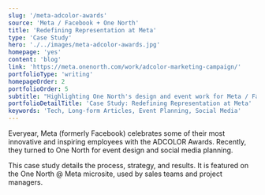 ```yaml
---
slug: '/meta-adcolor-awards'
source: 'Meta / Facebook + One North'
title: 'Redefining Representation at Meta'
type: 'Case Study'
hero: './../images/meta-adcolor-awards.jpg'
homepage: 'yes'
content: 'blog'
link: 'https://meta.onenorth.com/work/adcolor-marketing-campaign/'
portfolioType: 'writing'
homepageOrder: 2
portfolioOrder: 5
subtitle: "Highlighting One North's design and event work for Meta / Facebook."
portfolioDetailTitle: 'Case Study: Redefining Representation at Meta'
keywords: 'Tech, Long-form Articles, Event Planning, Social Media'
---
```


Everyear, Meta (formerly Facebook) celebrates some of their most innovative and inspiring employees with the ADCOLOR Awards. Recently, they turned to One North for event design and social media planning.

This case study details the process, strategy, and results. It is featured on the One North @ Meta microsite, used by sales teams and project managers.

